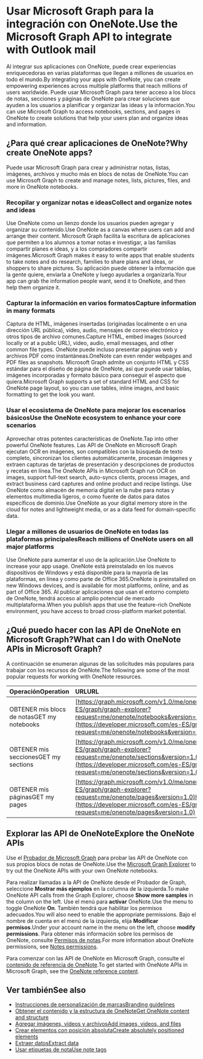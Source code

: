 # <a name="use-microsoft-graph-to-integrate-with-onenote"></a><span data-ttu-id="f9823-101">Usar Microsoft Graph para la integración con OneNote.</span><span class="sxs-lookup"><span data-stu-id="f9823-101">Use the Microsoft Graph API to integrate with Outlook mail</span></span>

<span data-ttu-id="f9823-102">Al integrar sus aplicaciones con OneNote, puede crear experiencias enriquecedoras en varias plataformas que llegan a millones de usuarios en todo el mundo.</span><span class="sxs-lookup"><span data-stu-id="f9823-102">By integrating your apps with OneNote, you can create empowering experiences across multiple platforms that reach millions of users worldwide.</span></span> <span data-ttu-id="f9823-103">Puede usar Microsoft Graph para tener acceso a los blocs de notas, secciones y páginas de OneNote para crear soluciones que ayuden a los usuarios a planificar y organizar las ideas y la información.</span><span class="sxs-lookup"><span data-stu-id="f9823-103">You can use Microsoft Graph to access notebooks, sections, and pages in OneNote to create solutions that help your users plan and organize ideas and information.</span></span>

## <a name="why-create-onenote-apps"></a><span data-ttu-id="f9823-104">¿Para qué crear aplicaciones de OneNote?</span><span class="sxs-lookup"><span data-stu-id="f9823-104">Why create OneNote apps?</span></span>

<span data-ttu-id="f9823-105">Puede usar Microsoft Graph para crear y administrar notas, listas, imágenes, archivos y mucho más en blocs de notas de OneNote.</span><span class="sxs-lookup"><span data-stu-id="f9823-105">You can use Microsoft Graph to create and manage notes, lists, pictures, files, and more in OneNote notebooks.</span></span>

### <a name="collect-and-organize-notes-and-ideas"></a><span data-ttu-id="f9823-106">Recopilar y organizar notas e ideas</span><span class="sxs-lookup"><span data-stu-id="f9823-106">Collect and organize notes and ideas</span></span>  
<span data-ttu-id="f9823-107">Use OneNote como un lienzo donde los usuarios pueden agregar y organizar su contenido.</span><span class="sxs-lookup"><span data-stu-id="f9823-107">Use OneNote as a canvas where users can add and arrange their content.</span></span> <span data-ttu-id="f9823-108">Microsoft Graph facilita la escritura de aplicaciones que permiten a los alumnos a tomar notas e investigar, a las familias compartir planes e ideas, y a los compradores compartir imágenes.</span><span class="sxs-lookup"><span data-stu-id="f9823-108">Microsoft Graph makes it easy to write apps that enable students to take notes and do research, families to share plans and ideas, or shoppers to share pictures.</span></span> <span data-ttu-id="f9823-109">Su aplicación puede obtener la información que la gente quiere, enviarla a OneNote y luego ayudarles a organizarla.</span><span class="sxs-lookup"><span data-stu-id="f9823-109">Your app can grab the information people want, send it to OneNote, and then help them organize it.</span></span>

### <a name="capture-information-in-many-formats"></a><span data-ttu-id="f9823-110">Capturar la información en varios formatos</span><span class="sxs-lookup"><span data-stu-id="f9823-110">Capture information in many formats</span></span>
<span data-ttu-id="f9823-111">Captura de HTML, imágenes insertadas (originadas localmente o en una dirección URL pública), vídeo, audio, mensajes de correo electrónico y otros tipos de archivo comunes.</span><span class="sxs-lookup"><span data-stu-id="f9823-111">Capture HTML, embed images (sourced locally or at a public URL), video, audio, email messages, and other common file types.</span></span> <span data-ttu-id="f9823-112">OneNote puede incluso presentar páginas web y archivos PDF como instantáneas.</span><span class="sxs-lookup"><span data-stu-id="f9823-112">OneNote can even render webpages and PDF files as snapshots.</span></span> <span data-ttu-id="f9823-113">Microsoft Graph admite un conjunto HTML y CSS estándar para el diseño de página de OneNote, así que puede usar tablas, imágenes incorporadas y formato básico para conseguir el aspecto que quiera.</span><span class="sxs-lookup"><span data-stu-id="f9823-113">Microsoft Graph supports a set of standard HTML and CSS for OneNote page layout, so you can use tables, inline images, and basic formatting to get the look you want.</span></span> 

### <a name="use-the-onenote-ecosystem-to-enhance-your-core-scenarios"></a><span data-ttu-id="f9823-114">Usar el ecosistema de OneNote para mejorar los escenarios básicos</span><span class="sxs-lookup"><span data-stu-id="f9823-114">Use the OneNote ecosystem to enhance your core scenarios</span></span>
<span data-ttu-id="f9823-115">Aprovechar otras potentes características de OneNote.</span><span class="sxs-lookup"><span data-stu-id="f9823-115">Tap into other powerful OneNote features.</span></span> <span data-ttu-id="f9823-116">Las API de OneNote en Microsoft Graph ejecutan OCR en imágenes, son compatibles con la búsqueda de texto completo, sincronizan los clientes automáticamente, procesan imágenes y extraen capturas de tarjetas de presentación y descripciones de productos y recetas en línea.</span><span class="sxs-lookup"><span data-stu-id="f9823-116">The OneNote APIs in Microsoft Graph run OCR on images, support full-text search, auto-syncs clients, process images, and extract business card captures and online product and recipe listings.</span></span> <span data-ttu-id="f9823-117">Use OneNote como almacén de memoria digital en la nube para notas y elementos multimedia ligeros, o como fuente de datos para datos específicos de dominio.</span><span class="sxs-lookup"><span data-stu-id="f9823-117">Use OneNote as your digital memory store in the cloud for notes and lightweight media, or as a data feed for domain-specific data.</span></span> 

### <a name="reach-millions-of-onenote-users-on-all-major-platforms"></a><span data-ttu-id="f9823-118">Llegar a millones de usuarios de OneNote en todas las plataformas principales</span><span class="sxs-lookup"><span data-stu-id="f9823-118">Reach millions of OneNote users on all major platforms</span></span>
<span data-ttu-id="f9823-119">Use OneNote para aumentar el uso de la aplicación.</span><span class="sxs-lookup"><span data-stu-id="f9823-119">Use OneNote to increase your app usage.</span></span> <span data-ttu-id="f9823-120">OneNote está preinstalado en los nuevos dispositivos de Windows y está disponible para la mayoría de las plataformas, en línea y como parte de Office 365.</span><span class="sxs-lookup"><span data-stu-id="f9823-120">OneNote is preinstalled on new Windows devices, and is available for most platforms, online, and as part of Office 365.</span></span> <span data-ttu-id="f9823-121">Al publicar aplicaciones que usan el entorno completo de OneNote, tendrá acceso al amplio potencial de mercado multiplataforma.</span><span class="sxs-lookup"><span data-stu-id="f9823-121">When you publish apps that use the feature-rich OneNote environment, you have access to broad cross-platform market potential.</span></span>

<!-- Might be good to show a few examples of Microsoft Graph API calls here, similar to what we have in the featured scenarios topic: https://developer.microsoft.com/en-us/graph/docs/concepts/featured_scenarios. You could have an H2 section called "What can I do with OneNote APIs in Microsoft Graph?"-->

## <a name="what-can-i-do-with-onenote-apis-in-microsoft-graph"></a><span data-ttu-id="f9823-122">¿Qué puedo hacer con las API de OneNote en Microsoft Graph?</span><span class="sxs-lookup"><span data-stu-id="f9823-122">What can I do with OneNote APIs in Microsoft Graph?</span></span>

<span data-ttu-id="f9823-123">A continuación se enumeran algunas de las solicitudes más populares para trabajar con los recursos de OneNote.</span><span class="sxs-lookup"><span data-stu-id="f9823-123">The following are some of the most popular requests for working with OneNote resources.</span></span>

|<span data-ttu-id="f9823-124">Operación</span><span class="sxs-lookup"><span data-stu-id="f9823-124">Operation</span></span>|<span data-ttu-id="f9823-125">URL</span><span class="sxs-lookup"><span data-stu-id="f9823-125">URL</span></span>|
|:--------|:--|
|<span data-ttu-id="f9823-126">OBTENER mis blocs de notas</span><span class="sxs-lookup"><span data-stu-id="f9823-126">GET my notebooks</span></span>|<span data-ttu-id="f9823-127">[https://graph.microsoft.com/v1.0/me/onenote/notebooks](https://developer.microsoft.com/es-ES/graph/graph-explorer?request=me/onenote/notebooks&version=1.0)</span><span class="sxs-lookup"><span data-stu-id="f9823-127">https://graph.microsoft.com[/v1.0/me/drive/root/children](https://developer.microsoft.com/es-ES/graph/graph-explorer?request=me/onenote/notebooks&version=1.0)</span></span>|
|<span data-ttu-id="f9823-128">OBTENER mis secciones</span><span class="sxs-lookup"><span data-stu-id="f9823-128">GET my sections</span></span>|<span data-ttu-id="f9823-129">[https://graph.microsoft.com/v1.0/me/onenote/sections](https://developer.microsoft.com/es-ES/graph/graph-explorer?request=me/onenote/sections&version=1.0)</span><span class="sxs-lookup"><span data-stu-id="f9823-129">https://graph.microsoft.com[/v1.0/me/drive/root/children](https://developer.microsoft.com/es-ES/graph/graph-explorer?request=me/onenote/sections&version=1.0)</span></span>|
|<span data-ttu-id="f9823-130">OBTENER mis páginas</span><span class="sxs-lookup"><span data-stu-id="f9823-130">GET my pages</span></span>|<span data-ttu-id="f9823-131">[https://graph.microsoft.com/v1.0/me/onenote/pages](https://developer.microsoft.com/es-ES/graph/graph-explorer?request=me/onenote/pages&version=1.0)</span><span class="sxs-lookup"><span data-stu-id="f9823-131">https://graph.microsoft.com[/v1.0/me/drive/root/children](https://developer.microsoft.com/es-ES/graph/graph-explorer?request=me/onenote/pages&version=1.0)</span></span>|

## <a name="explore-the-onenote-apis"></a><span data-ttu-id="f9823-132">Explorar las API de OneNote</span><span class="sxs-lookup"><span data-stu-id="f9823-132">Explore the OneNote APIs</span></span>
<span data-ttu-id="f9823-133">Use el [Probador de Microsoft Graph](https://developer.microsoft.com/es-ES/graph/graph-explorer) para probar las API de OneNote con sus propios blocs de notas de OneNote.</span><span class="sxs-lookup"><span data-stu-id="f9823-133">Use the [Microsoft Graph Explorer](https://developer.microsoft.com/es-ES/graph/graph-explorer) to try out the OneNote APIs with your own OneNote notebooks.</span></span>

<span data-ttu-id="f9823-134">Para realizar llamadas a la API de OneNote desde el Probador de Graph, seleccione **Mostrar más ejemplos** en la columna de la izquierda.</span><span class="sxs-lookup"><span data-stu-id="f9823-134">To make OneNote API calls from the Graph Explorer, choose **Show more samples** in the column on the left.</span></span> <span data-ttu-id="f9823-135">Use el menú para **activar** OneNote.</span><span class="sxs-lookup"><span data-stu-id="f9823-135">Use the menu to toggle OneNote **On**.</span></span> <span data-ttu-id="f9823-136">También tendrá que habilitar los permisos adecuados.</span><span class="sxs-lookup"><span data-stu-id="f9823-136">You will also need to enable the appropriate permissions.</span></span> <span data-ttu-id="f9823-137">Bajo el nombre de cuenta en el menú de la izquierda, elija **Modificar permisos**.</span><span class="sxs-lookup"><span data-stu-id="f9823-137">Under your account name in the menu on the left, choose **modify permissions**.</span></span> <span data-ttu-id="f9823-138">Para obtener más información sobre los permisos de OneNote, consulte [Permisos de notas](permissions_reference.md#notes-permissions).</span><span class="sxs-lookup"><span data-stu-id="f9823-138">For more information about OneNote permissions, see [Notes permissions](permissions_reference.md#notes-permissions).</span></span>

<span data-ttu-id="f9823-139">Para comenzar con las API de OneNote en Microsoft Graph, consulte el [contenido de referencia de OneNote](../api-reference/v1.0/resources/onenote.md).</span><span class="sxs-lookup"><span data-stu-id="f9823-139">To get started with OneNote APIs in Microsoft Graph, see the [OneNote reference content](../api-reference/v1.0/resources/onenote.md).</span></span>

## <a name="see-also"></a><span data-ttu-id="f9823-140">Ver también</span><span class="sxs-lookup"><span data-stu-id="f9823-140">See also</span></span>

* [<span data-ttu-id="f9823-141">Instrucciones de personalización de marcas</span><span class="sxs-lookup"><span data-stu-id="f9823-141">Branding guidelines</span></span>](https://msdn.microsoft.com/es-ES/office/office365/howto/onenote-branding)
* [<span data-ttu-id="f9823-142">Obtener el contenido y la estructura de OneNote</span><span class="sxs-lookup"><span data-stu-id="f9823-142">Get OneNote content and structure</span></span>](https://msdn.microsoft.com/es-ES/office/office365/howto/onenote-get-content)
* [<span data-ttu-id="f9823-143">Agregar imágenes, vídeos y archivos</span><span class="sxs-lookup"><span data-stu-id="f9823-143">Add images, videos, and files</span></span>](https://msdn.microsoft.com/es-ES/office/office365/howto/onenote-images-files)
* [<span data-ttu-id="f9823-144">Crear elementos con posición absoluta</span><span class="sxs-lookup"><span data-stu-id="f9823-144">Create absolutely positioned elements</span></span>](https://msdn.microsoft.com/es-ES/office/office365/howto/onenote-abs-pos)
* [<span data-ttu-id="f9823-145">Extraer datos</span><span class="sxs-lookup"><span data-stu-id="f9823-145">Extract data</span></span>](https://msdn.microsoft.com/es-ES/office/office365/howto/onenote-extract-data)
* [<span data-ttu-id="f9823-146">Usar etiquetas de nota</span><span class="sxs-lookup"><span data-stu-id="f9823-146">Use note tags</span></span>](https://msdn.microsoft.com/es-ES/office/office365/howto/onenote-note-tags)


